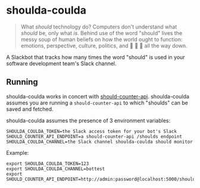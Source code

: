 # shoulda-coulda

> What _should_ technology do? Computers don't understand what _should_ be,
> only what _is_. Behind use of the word "should" lives the messy soup of human
> beliefs on how the world ought to function: emotions, perspective, culture,
> politics, and :turtle: :turtle: :turtle: all the way down.

A Slackbot that tracks how many times the word "should" is used in your software development
team's Slack channel.

## Running

shoulda-coulda works in concert with [should-counter-api](https://github.com/mdb/should-counter-api).
shoulda-coulda assumes you are running a `should-counter-api` to which "shoulds" can be saved and fetched.

shoulda-coulda assumes the presence of 3 environment variables:

```
SHOULDA_COULDA_TOKEN=the Slack access token for your bot's Slack
SHOULD_COUNTER_API_ENDPOINT=a should-counter-api /shoulds endpoint
SHOULDA_COULDA_CHANNEL=the Slack channel shoulda-coulda should monitor
```

Example:

```
export SHOULDA_COULDA_TOKEN=123
export SHOULDA_COULDA_CHANNEL=bottest
export SHOULD_COUNTER_API_ENDPOINT=http://admin:password@localhost:5000/shoulds
```
